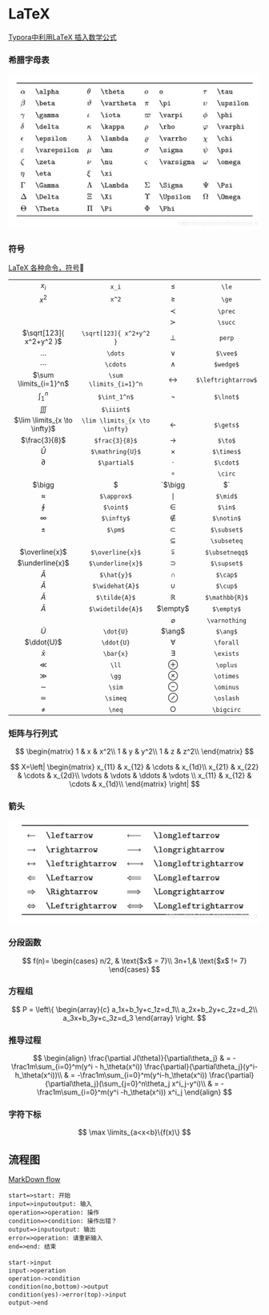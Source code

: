 # LaTeX

[Typora中利用LaTeX 插入数学公式](https://blog.csdn.net/happyday_d/article/details/83715440)

### 希腊字母表

![希腊字母表](LaTeX.assets/希腊字母表.jpeg) 

### 符号

[LaTeX 各种命令，符号](https://blog.csdn.net/GarfieldEr007/article/details/51646604?depth_1-utm_source=distribute.pc_relevant.none-task&utm_source=distribute.pc_relevant.none-task)

|  |      | | |
| :-------: | :---------: | :-------: | :-------: |
| $x_i$ | `x_i` | $\le$ | `\le` |
|   $x^2$   |   `x^2`   | $\ge$ | `\ge` |
|  |  | $\prec$ | `\prec` |
|  |  | $\succ$ | `\succ` |
| $\sqrt[123]{ x^2+y^2 }$ | `\sqrt[123]{ x^2+y^2 }` | $\perp$ | `perp` |
| $\dots$ |`\dots`| $\vee$ | `$\vee$` |
| $\cdots$ |`\cdots`|     $\wedge$      | `$wedge$` |
| $\sum \limits_{i=1}^n$​ |`\sum \limits_{i=1}^n`| $\leftrightarrow$ | `$\leftrightarrow$` |
| $\int_1^n$ |`$\int_1^n$`| $\lnot$ | `$\lnot$` |
| $\iiint$ |`$\iiint$`|  |  |
| $\lim \limits_{x \to \infty}$ |`\lim \limits_{x \to \infty}`| $\gets$ | `$\gets$` |
| $\frac{3}{8}$ |`$frac{3}{8}$`| $\to$ | `$\to$` |
| $\mathring{U}$ |`$\mathring{U}$`| $\times$ | `$\times$` |
| $\partial$ |`$\partial$`| $\cdot$ | `$\cdot$` |
|  || $\circ$ | `\circ` |
| $\bigg|$ |`$\bigg|$`| $\div $ | `$\div$` |
| $\approx$ |`$\approx$`| $\mid$ | `$\mid$` |
| $\oint$ |`$\oint$`| $\in$ | `$\in$` |
| $\infty$ |`$\infty$`| $\notin$ | `$\notin$` |
| $\pm$ |`$\pm$`| $\subset$ | `$\subset$` |
|  || $\subseteq$ | `\subseteq` |
| $\overline{x}$ |`$\overline{x}$`| $\subsetneqq$ | `$\ubsetneqq$` |
| $\underline{x}$ |`$\underline{x}$`| $\supset$ | `$\supset$` |
| $\hat{A}$ |`$\hat{y}$`| $\cap$ | `$\cap$` |
| $\widehat{A}$ |`$\widehat{A}$`| $\cup$ | `$\cup$` |
| $\tilde{A}$ |`$\tilde{A}$`| $\mathbb{R}$ | `$\mathbb{R}$` |
| $\widetilde{A}$ |`$\widetilde{A}$`| $\empty$ | `$\empty$` |
|  || $\varnothing$ | `\varnothing` |
| $\dot{U}$ |`\dot{U}`| $\ang$ | `$\ang$` |
| $\ddot{U}$ |`\ddot{U}`| $\forall$ | `\forall` |
| $\bar{x}$ |`\bar{x}`| $\exists$ | `\exists` |
| $\ll$ |`\ll`| $\oplus$ | `\oplus` |
| $\gg$ |`\gg`| $\otimes$ | `\otimes` |
| $\sim$ |`\sim`| $\ominus$ | `\ominus` |
| $\simeq$ |`\simeq`| $\oslash$ | `\oslash` |
| $\neq$ |`\neq`| $\bigcirc$ | `\bigcirc` |

### 矩阵与行列式

$$
\begin{matrix}
	1 & x & x^2\\
	1 & y & y^2\\
	1 & z & z^2\\
	\end{matrix}
$$


$$
X=\left|
	\begin{matrix}
		x_{11} & x_{12} & \cdots & x_{1d}\\
		x_{21} & x_{22} & \cdots & x_{2d}\\
		\vdots & \vdots & \ddots & \vdots \\
		x_{11} & x_{12} & \cdots & x_{1d}\\
	\end{matrix}
\right|
$$

### 箭头

![](LaTeX.assets/箭头.JPG)



### 分段函数

$$
f(n)=
	\begin{cases}
		n/2, & \text{$x$ = 7}\\
		3n+1,& \text{$x$ != 7}
	\end{cases}
$$



### 方程组
$$
P =  
\left\{
	\begin{array}{c}
		a_1x+b_1y+c_1z=d_1\\
		a_2x+b_2y+c_2z=d_2\\
		a_3x+b_3y+c_3z=d_3
	\end{array}
\right.
$$

### 推导过程

$$
\begin{align}
		\frac{\partial J(\theta)}{\partial\theta_j}
		& = -\frac1m\sum_{i=0}^m(y^i - h_\theta(x^i)) \frac{\partial}{\partial\theta_j}(y^i-h_\theta(x^i))\\
		& = -\frac1m\sum_{i=0}^m(y^i-h_\theta(x^i)) \frac{\partial}{\partial\theta_j}(\sum_{j=0}^n\theta_j x^i_j-y^i)\\
		& = -\frac1m\sum_{i=0}^m(y^i -h_\theta(x^i)) x^i_j
\end{align}
$$

### 字符下标

$$
\max \limits_{a<x<b}\{f(x)\}
$$

## 流程图

[MarkDown flow](https://www.jianshu.com/p/f28c94cf1204)

```flow
start=>start: 开始
input=>inputoutput: 输入
operation=>operation: 操作
condition=>condition: 操作出错？
output=>inputoutput: 输出
error=>operation: 请重新输入
end=>end: 结束

start->input
input->operation
operation->condition
condition(no,bottom)->output
condition(yes)->error(top)->input
output->end
```

 

